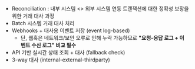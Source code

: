 
- Reconciliation : 내부 시스템 <> 외부 시스템 연동 트랜잭션에 대한 정확성 보장을 위한 거래 대사 과정
- Batch 시스템 거래 대사 처리
- Webhooks + 대사용 이벤트 저장 (event log-based)
	- 단, 웹훅은 네트워크/보안 오류로 인해 누락 가능하므로 **"요청-응답 로그 + 이벤트 수신 로그" 비교 필수**
- API 기반 실시간 상태 조회 + 대사 (fallback check)
- 3-way 대사 (internal-external-thirdparty)